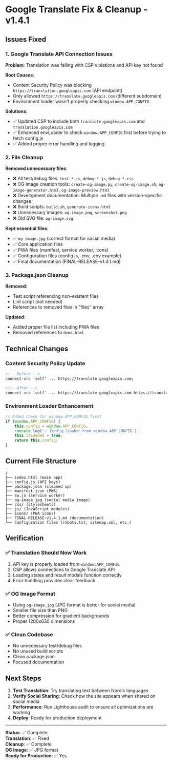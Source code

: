 # Google Translate Fix & Cleanup - v1.4.1

## Issues Fixed

### 1. Google Translate API Connection Issues
**Problem**: Translation was failing with CSP violations and API key not found

**Root Causes**:
- Content Security Policy was blocking `https://translation.googleapis.com` (API endpoint)
- Only allowed `https://translate.googleapis.com` (different subdomain)
- Environment loader wasn't properly checking `window.APP_CONFIG`

**Solutions**:
- ✅ Updated CSP to include both `translate.googleapis.com` and `translation.googleapis.com`
- ✅ Enhanced envLoader to check `window.APP_CONFIG` first before trying to fetch config.js
- ✅ Added proper error handling and logging

### 2. File Cleanup
**Removed unnecessary files**:
- ❌ All test/debug files: `test-*.js`, `debug-*.js`, `debug-*.css`
- ❌ OG image creation tools: `create-og-image.py`, `create-og-image.sh`, `og-image-generator.html`, `og-image-preview.html`
- ❌ Development documentation: Multiple `.md` files with version-specific changes
- ❌ Build scripts: `build.sh`, `generate-icons.html`
- ❌ Unnecessary images: `og-image.png`, `screenshot.png`
- ❌ Old SVG file: `og-image.svg`

**Kept essential files**:
- ✅ `og-image.jpg` (correct format for social media)
- ✅ Core application files
- ✅ PWA files (manifest, service worker, icons)
- ✅ Configuration files (config.js, .env, .env.example)
- ✅ Final documentation (FINAL-RELEASE-v1.4.1.md)

### 3. Package.json Cleanup
**Removed**:
- Test script referencing non-existent files
- Lint script (not needed)
- References to removed files in "files" array

**Updated**:
- Added proper file list including PWA files
- Removed references to `demo.html`

## Technical Changes

### Content Security Policy Update
```html
<!-- Before -->
connect-src 'self' ... https://translate.googleapis.com;

<!-- After -->  
connect-src 'self' ... https://translate.googleapis.com https://translation.googleapis.com;
```

### Environment Loader Enhancement
```javascript
// Added check for window.APP_CONFIG first
if (window.APP_CONFIG) {
    this.config = window.APP_CONFIG;
    console.log('✅ Config loaded from window.APP_CONFIG');
    this.isLoaded = true;
    return this.config;
}
```

## Current File Structure
```
/
├── index.html (main app)
├── config.js (API keys)
├── package.json (cleaned up)
├── manifest.json (PWA)
├── sw.js (service worker)
├── og-image.jpg (social media image)
├── css/ (stylesheets)
├── js/ (JavaScript modules)
├── icons/ (PWA icons)
├── FINAL-RELEASE-v1.4.1.md (documentation)
└── Configuration files (robots.txt, sitemap.xml, etc.)
```

## Verification

### ✅ Translation Should Now Work
1. API key is properly loaded from `window.APP_CONFIG`
2. CSP allows connections to Google Translate API
3. Loading states and result modals function correctly
4. Error handling provides clear feedback

### ✅ OG Image Format
- Using `og-image.jpg` (JPG format is better for social media)
- Smaller file size than PNG
- Better compression for gradient backgrounds
- Proper 1200x630 dimensions

### ✅ Clean Codebase
- No unnecessary test/debug files
- No unused build scripts
- Clean package.json
- Focused documentation

## Next Steps

1. **Test Translation**: Try translating text between Nordic languages
2. **Verify Social Sharing**: Check how the site appears when shared on social media
3. **Performance**: Run Lighthouse audit to ensure all optimizations are working
4. **Deploy**: Ready for production deployment

---

**Status**: ✅ Complete  
**Translation**: ✅ Fixed  
**Cleanup**: ✅ Complete  
**OG Image**: ✅ JPG format  
**Ready for Production**: ✅ Yes
